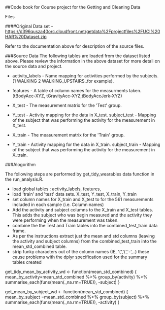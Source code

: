 
##Code book for Course project for the Getting and Cleaning Data

Files


####Original Data set - https://d396qusza40orc.cloudfront.net/getdata%2Fprojectfiles%2FUCI%20HAR%20Dataset.zip 

Refer to the documentation above for description of the source files.

###Source Data
The following tables are loaded from the dataset listed above.  Please review the information in the above dataset for more detail on the source data and project.

- activity_labels - Name mapping for activities performed by the subjects.  (1 WALKING
2 WALKING_UPSTAIRS..for example).

- features - A table of column names for the measurments taken.  (tBodyAcc-XYZ,
tGravityAcc-XYZ,tBodyAccJerk-XYZ)

- X_test - The measurement matrix for the 'Test' group.
- Y_test - Activity mapping for the data in X_test. 
subject_test - Mapping of the subject that was performing the activity for the measurement in X_test.

- X_train - The measurement matrix for the 'Train' group.
- Y_train - Activity mapping for the data in X_train. 
subject_train - Mapping of the subject that was performing the activity for the measurement in X_train.

###Alogorithm

The following steps are performed by get_tidy_wearables data function in the 
run_analysis.R.

- load global tables : activity_labels, features,
- load 'train' and 'test' data sets.  X_test, Y_test, X_train, Y_train
- set column names for X_train and X_test to for the 561 measurements included in each sample (i.e.  Column names)
- Add the activity and subject columns to the X_train and X_test tables.  This adds the subject who was begin measured and the activity they were performing when the measurement was taken.
- combine the the Test and Train tables into the combined_test_train data frame.
- As per the instructions extract just the mean and std columns (leaving the activity and subject columns) from the combined_test_train into the mean_std_combined table.
- strip funky characters out of the column names (IE, '(','(','-',..) these cause problems with the dplyr specification used for the summary tables created 

get_tidy_mean_by_activity_wd <- function(mean_std_combined) {
    mean_by_activity=mean_std_combined %>% group_by(activity) %>% summarise_each(funs(mean(.,na.rm=TRUE)), -subject)
    }

get_mean_by_subject_wd <- function(mean_std_combined) {
    mean_by_subject =mean_std_combined %>% group_by(subject)  %>% summarise_each(funs(mean(.,na.rm=TRUE)), -activity)
}

